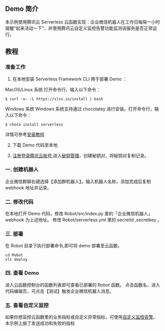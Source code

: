 ## Demo 简介
本示例使用腾讯云 Serverless 云函数实现：企业微信机器人在工作日每隔一小时提醒“起来活动一下”，并使用腾讯云自定义监控告警功能监测该服务是否正常运行。

## 教程
### 准备工作
1. 在本地安装 Serverless Framework CLI 用于部署 Demo ：

MacOS/Linux 系统
打开命令行，输入以下命令：
```
$ curl -o- -L https://slss.io/install | bash
```

Windows 系统
Windows 系统支持通过 chocolatey 进行安装。打开命令行，输入以下命令：
```
$ choco install serverless
```

详情可参考[安装教程](https://cloud.tencent.com/document/product/583/44753)

2. 下载 Demo 代码至本地

3. [注册登录腾讯云账号](https://cloud.tencent.com/login?s_url=https%3A%2F%2Fconsole.cloud.tencent.com%2F),进入[秘钥管理](https://console.cloud.tencent.com/cam/capi)，创建秘钥对，将秘钥对复制记录。




### 一. 创建机器人
企业微信群聊右键选择【添加群机器人】，输入机器人名称，添加完成后复制 webhook 地址并记录。


### 二. 修改代码
在本地打开 Demo 代码，修改 Robot/src/index.py 里的「企业微信机器人」 webhook 为上述地址。
修改 Robot/serverless.yml 里的 secretid ,secretkey 。

### 三. 部署
在 Robot 目录下执行部署命令,即可将 demo 部署至云函数。
```
cd Robot
sls deploy
```

### 四. 查看 Demo 
进入云函数控制台的函数列表即可查看已部署的 Robot 函数。
点击函数名，进入代码编辑页，可点击【测试】触发企业微信机器人消息。

### 五. 查看自定义监控
如果你想监控云函数里的业务指标或自定义异常指标，可使用[自定义监控告警](https://cloud.tencent.com/document/product/583/41142)。
本示例上报了发送成功和失败的指标
